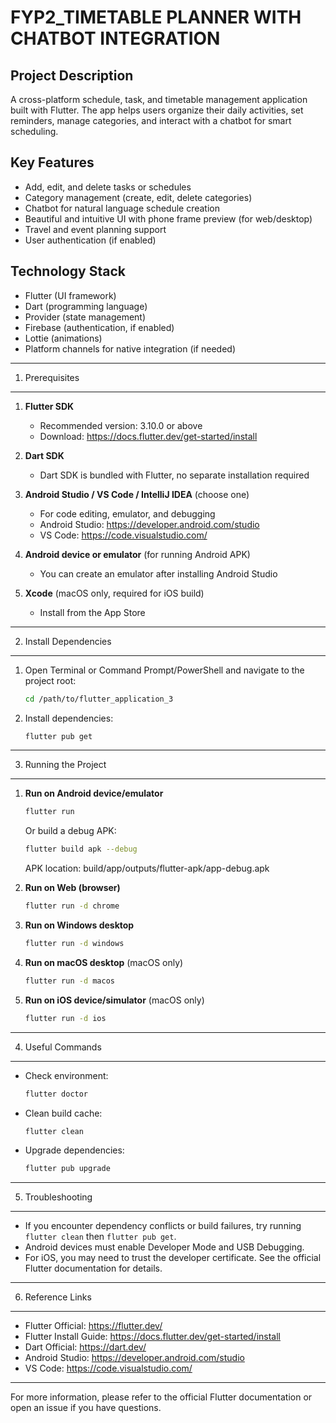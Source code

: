 # FYP2_TIMETABLE PLANNER WITH CHATBOT INTEGRATION

Project Description
-------------------
A cross-platform schedule, task, and timetable management application built with Flutter. The app helps users organize their daily activities, set reminders, manage categories, and interact with a chatbot for smart scheduling.

Key Features
------------
- Add, edit, and delete tasks or schedules
- Category management (create, edit, delete categories)
- Chatbot for natural language schedule creation
- Beautiful and intuitive UI with phone frame preview (for web/desktop)
- Travel and event planning support
- User authentication (if enabled)

Technology Stack
----------------
- Flutter (UI framework)
- Dart (programming language)
- Provider (state management)
- Firebase (authentication, if enabled)
- Lottie (animations)
- Platform channels for native integration (if needed)

---

1. Prerequisites
----------------
1. **Flutter SDK**
   - Recommended version: 3.10.0 or above
   - Download: https://docs.flutter.dev/get-started/install

2. **Dart SDK**
   - Dart SDK is bundled with Flutter, no separate installation required

3. **Android Studio / VS Code / IntelliJ IDEA** (choose one)
   - For code editing, emulator, and debugging
   - Android Studio: https://developer.android.com/studio
   - VS Code: https://code.visualstudio.com/

4. **Android device or emulator** (for running Android APK)
   - You can create an emulator after installing Android Studio

5. **Xcode** (macOS only, required for iOS build)
   - Install from the App Store

---

2. Install Dependencies
----------------------
1. Open Terminal or Command Prompt/PowerShell and navigate to the project root:
   ```sh
   cd /path/to/flutter_application_3
   ```
2. Install dependencies:
   ```sh
   flutter pub get
   ```

---

3. Running the Project
---------------------
1. **Run on Android device/emulator**
   ```sh
   flutter run
   ```
   Or build a debug APK:
   ```sh
   flutter build apk --debug
   ```
   APK location: build/app/outputs/flutter-apk/app-debug.apk

2. **Run on Web (browser)**
   ```sh
   flutter run -d chrome
   ```

3. **Run on Windows desktop**
   ```sh
   flutter run -d windows
   ```

4. **Run on macOS desktop** (macOS only)
   ```sh
   flutter run -d macos
   ```

5. **Run on iOS device/simulator** (macOS only)
   ```sh
   flutter run -d ios
   ```

---

4. Useful Commands
------------------
- Check environment:
  ```sh
  flutter doctor
  ```
- Clean build cache:
  ```sh
  flutter clean
  ```
- Upgrade dependencies:
  ```sh
  flutter pub upgrade
  ```

---

5. Troubleshooting
------------------
- If you encounter dependency conflicts or build failures, try running `flutter clean` then `flutter pub get`.
- Android devices must enable Developer Mode and USB Debugging.
- For iOS, you may need to trust the developer certificate. See the official Flutter documentation for details.

---

6. Reference Links
------------------
- Flutter Official: https://flutter.dev/
- Flutter Install Guide: https://docs.flutter.dev/get-started/install
- Dart Official: https://dart.dev/
- Android Studio: https://developer.android.com/studio
- VS Code: https://code.visualstudio.com/

---

For more information, please refer to the official Flutter documentation or open an issue if you have questions.
